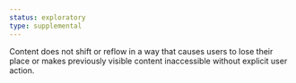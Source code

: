 ```yaml
---
status: exploratory
type: supplemental
---
```


Content does not shift or reflow in a way that causes users to lose their place or makes previously visible content inaccessible without explicit user action.
